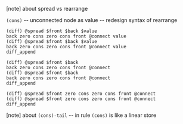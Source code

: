 [note] about spread vs rearrange

`(cons)` -- unconnected node as value -- redesign syntax of rearrange

```
(diff) @spread $front $back $value
back zero cons zero cons front @connect value
(diff) @spread $front $back $value
back zero cons zero cons front @connect value
diff_append
```

```
(diff) @spread $front $back
back zero cons zero cons front @connect
(diff) @spread $front $back
back zero cons zero cons front @connect
diff_append
```

```
(diff) @spread $front zero cons zero cons front @connect
(diff) @spread $front zero cons zero cons front @connect
diff_append
```

[note] about `(cons)-tail` -- in rule `(cons)` is like a linear store
